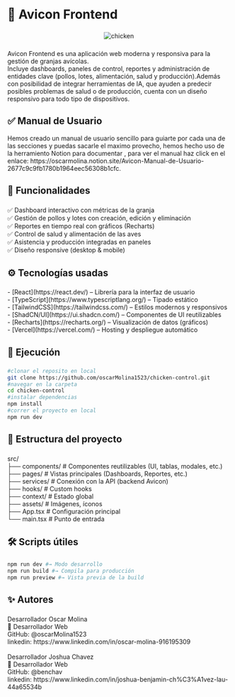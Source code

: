 <h1 align="left">🐔 Avicon Frontend</h1>

###

<div align="center">
 <img src="https://i.ibb.co/60X2Bm45/chicken.jpg" alt="chicken" border="0">
</div>

###

<p align="left">Avicon Frontend es una aplicación web moderna y responsiva para la gestión de granjas avícolas.  <br>Incluye dashboards, paneles de control, reportes y administración de entidades clave (pollos, lotes, alimentación, salud y producción).Además con posibilidad de integrar herramientas de IA, que ayuden a predecir posibles problemas de salud o de producción, cuenta con un diseño responsivo para todo tipo de dispositivos.</p>

###

<h2 align="left">✅ Manual de Usuario</h2>
<p align="left">Hemos creado un manual de usuario sencillo para guiarte por cada una de las secciones y puedas sacarle el maximo provecho, hemos hecho uso de la herramiento Notion para documentar , para ver el manual haz click en el enlace: https://oscarmolina.notion.site/Avicon-Manual-de-Usuario-2677c9c9fb1780b1964eec56308b1cfc.</p>

###

<h2 align="left">📌 Funcionalidades</h2>

###

<p align="left">✅ Dashboard interactivo con métricas de la granja<br>✅ Gestión de pollos y lotes con creación, edición y eliminación<br>✅ Reportes en tiempo real con gráficos (Recharts)<br>✅ Control de salud y alimentación de las aves<br>✅ Asistencia y producción integradas en paneles<br>✅ Diseño responsive (desktop & mobile)</p>

###

<h2 align="left">⚙️ Tecnologías usadas</h2>

###

<p align="left">- [React](https://react.dev/) – Librería para la interfaz de usuario<br>- [TypeScript](https://www.typescriptlang.org/) – Tipado estático<br>- [TailwindCSS](https://tailwindcss.com/) – Estilos modernos y responsivos<br>- [ShadCN/UI](https://ui.shadcn.com/) – Componentes de UI reutilizables<br>- [Recharts](https://recharts.org/) – Visualización de datos (gráficos)<br>- [Vercel](https://vercel.com/) – Hosting y despliegue automático</p>

###

<h2 align="left">🚀 Ejecución</h2>

###
```bash
#clonar el reposito en local
git clone https://github.com/oscarMolina1523/chicken-control.git
#navegar en la carpeta
cd chicken-control
#instalar dependencias
npm install
#correr el proyecto en local
npm run dev
```
###

<h2 align="left">📂 Estructura del proyecto</h2>

###

<p align="left">src/<br> ├── components/       # Componentes reutilizables (UI, tablas, modales, etc.)<br> ├── pages/            # Vistas principales (Dashboards, Reportes, etc.)<br> ├── services/         # Conexión con la API (backend Avicon)<br> ├── hooks/            # Custom hooks<br> ├── context/          # Estado global<br> ├── assets/           # Imágenes, íconos<br> ├── App.tsx           # Configuración principal<br> └── main.tsx          # Punto de entrada</p>

###

<h2 align="left">🛠️ Scripts útiles</h2>

###
```bash
npm run dev #→ Modo desarrollo
npm run build #→ Compila para producción
npm run preview #→ Vista previa de la build
```
###

<h2 align="left">✨ Autores</h2>

###

<p align="left">Desarrollador Oscar Molina<br>💼 Desarrollador Web<br>GitHub: @oscarMolina1523<br>linkedin: https://www.linkedin.com/in/oscar-molina-916195309<br><br>Desarrollador Joshua Chavez<br>💼 Desarrollador Web<br>GitHub: @benchav<br>linkedin: https://www.linkedin.com/in/joshua-benjamin-ch%C3%A1vez-lau-44a65534b</p>

###
